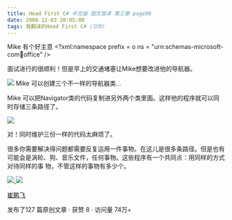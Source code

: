 ```yaml
---
title: Head First C# 中文版 图文皆译 第三章 page90
date: 2008-12-03 20:05:00
tags: 我翻译的Head First C#（习作）
---
```

Mike  有个好主意  <?xml:namespace prefix = o ns = "urn:schemas-microsoft-
com:office:office" />

面试进行的很顺利！但是早上的交通堵塞让Mike想要改进他的导航器。

![](https://p-blog.csdn.net/images/p_blog_csdn_net/cuipengfei1/EntryImages/20081203/%E6%88%AA%E5%9B%BE00.jpg) Mike  可以创建三个不一样的导航器类...

Mike  可以把Navigator类的代码复制进另外两个类里面。这样他的程序就可以同时存储三条路径了。

![](https://p-blog.csdn.net/images/p_blog_csdn_net/cuipengfei1/EntryImages/20081203/%E6%88%AA%E5%9B%BE01.jpg)

对！同时维护三份一样的代码太麻烦了。

很多你需要解决得问题都需要反复运用一件事物。在这儿是很多条路径。但是也有可能会是涡轮、狗、音乐文件，任何事物。这些程序有一个共同点：用同样的方式对待同样的事
物，不管这样的事物有多少个。



[ ![](https://profile.csdnimg.cn/5/2/5/3_cuipengfei1)
![](https://g.csdnimg.cn/static/user-reg-year/1x/11.png)
](https://blog.csdn.net/cuipengfei1)

[ 崔鹏飞 ](https://blog.csdn.net/cuipengfei1)

发布了127 篇原创文章  ·  获赞 8  ·  访问量 74万+

